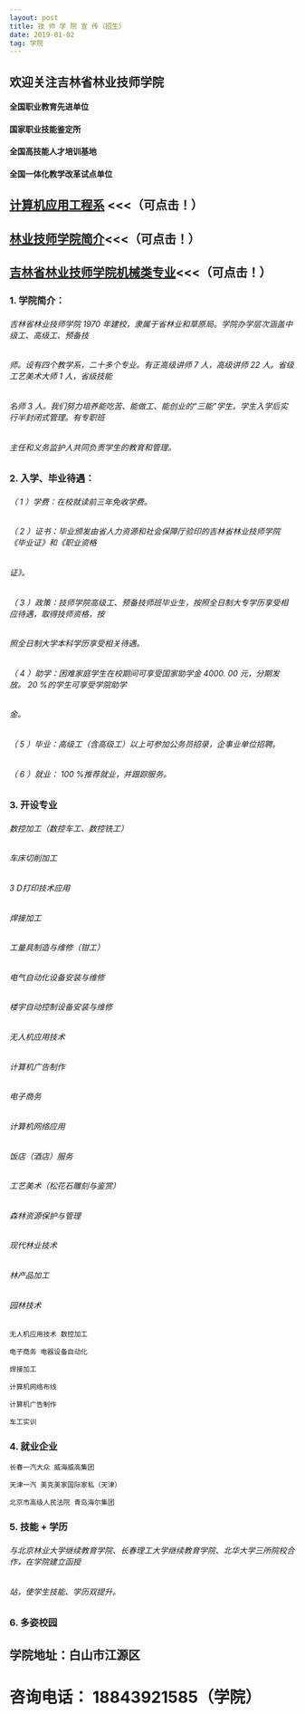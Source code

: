 ```yaml
---
layout: post
title: 技 师 学 院 宣 传（招生）
date: 2019-01-02
tag: 学院
---
```

## 欢迎关注吉林省林业技师学院


#### 全国职业教育先进单位

#### 国家职业技能鉴定所

#### 全国高技能人才培训基地

#### 全国一体化教学改革试点单位
## [计算机应用工程系](https://m.eqxiu.com/s/qf1O4dJI?from=groupmessage&isappinstalled=0&share_level=1&from_user=20200407b8f2fc56&from_id=3351431c-8&share_time=1586245598926)  <<<（可点击！）
## [林业技师学院简介](https://m.eqxiu.com/s/i3N4BcLB?share_level=4&from_user=20200224499ebdd6&from_id=d06d76b5-2&share_time=1583720338532&from=groupmessage&isappinstalled=0)<<<（可点击！）
## [吉林省林业技师学院机械类专业](https://www.meipian5.cn/2qg3re7v?first_share_to=timeline&first_share_uid=42605511&share_depth=2&share_source=timeline&sharer_id=ojq1tt3mLKLsLf9glii44vfpw_gg&user_id=ohbsluLg9R8k3kbmv44pBX7ahXtA)<<<（可点击！）



### 1. 学院简介：

###### 吉林省林业技师学院 1970 年建校，隶属于省林业和草原局。学院办学层次涵盖中级工、高级工、预备技

###### 师。设有四个教学系，二十多个专业。有正高级讲师 7 人，高级讲师 22 人。省级工艺美术大师 1 人，省级技能

###### 名师 3 人。我们努力培养能吃苦、能做工、能创业的“三能”学生。学生入学后实行半封闭式管理。有专职班

###### 主任和义务监护人共同负责学生的教育和管理。


### 2. 入学、毕业待遇：

###### （ 1 ）学费：在校就读前三年免收学费。

###### （ 2 ）证书：毕业颁发由省人力资源和社会保障厅验印的吉林省林业技师学院《毕业证》和《职业资格

###### 证》。

###### （ 3 ）政策：技师学院高级工、预备技师班毕业生，按照全日制大专学历享受相应待遇，取得技师资格，按

###### 照全日制大学本科学历享受相关待遇。

###### （ 4 ）助学：困难家庭学生在校期间可享受国家助学金 4000. 00 元，分期发放。 20 %的学生可享受学院助学

###### 金。

###### （ 5 ）毕业：高级工（含高级工）以上可参加公务员招录，企事业单位招聘。

###### （ 6 ）就业： 100 %推荐就业，并跟踪服务。

### 3. 开设专业

###### 数控加工（数控⻋工、数控铣工）

###### ⻋床切削加工

###### 3 D打印技术应用

###### 焊接加工

###### 工量具制造与维修（钳工）

###### 电气自动化设备安装与维修

###### 楼宇自动控制设备安装与维修

###### 无人机应用技术

###### 计算机广告制作

###### 电子商务

###### 计算机网络应用

###### 饭店（酒店）服务

###### 工艺美术（松花石雕刻与鉴赏）

###### 森林资源保护与管理

###### 现代林业技术

###### 林产品加工

###### 园林技术

```
无人机应用技术 数控加工
```

```
电子商务 电器设备自动化
```
```
焊接加工
```
```
计算机网络布线
```
```
计算机广告制作
```
```
⻋工实训
```
### 4. 就业企业

```
⻓春一汽大众 威海威高集团
```

```
天津一汽 美克美家国际家私（天津）
```
```
北京市高级人⺠法院 ⻘岛海尔集团
```
### 5. 技能 + 学历

###### 与北京林业大学继续教育学院、⻓春理工大学继续教育学院、北华大学三所院校合作，在学院建立函授

###### 站，使学生技能、学历双提升。

### 6. 多姿校园



## 学院地址：白山市江源区

# 咨询电话： 18843921585（学院）


